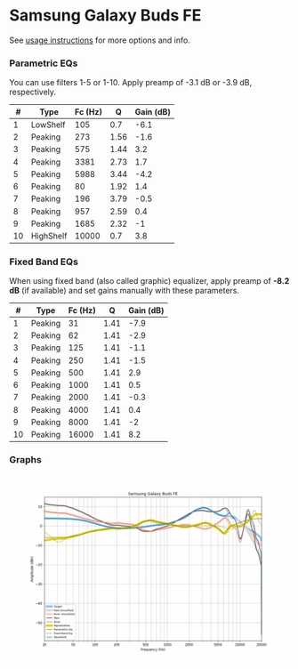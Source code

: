 # Samsung Galaxy Buds FE
See [usage instructions](https://github.com/jaakkopasanen/AutoEq#usage) for more options and info.

### Parametric EQs
You can use filters 1-5 or 1-10. Apply preamp of -3.1 dB or -3.9 dB, respectively.

|   # | Type      |   Fc (Hz) |    Q |   Gain (dB) |
|-----|-----------|-----------|------|-------------|
|   1 | LowShelf  |       105 | 0.7  |        -6.1 |
|   2 | Peaking   |       273 | 1.56 |        -1.6 |
|   3 | Peaking   |       575 | 1.44 |         3.2 |
|   4 | Peaking   |      3381 | 2.73 |         1.7 |
|   5 | Peaking   |      5988 | 3.44 |        -4.2 |
|   6 | Peaking   |        80 | 1.92 |         1.4 |
|   7 | Peaking   |       196 | 3.79 |        -0.5 |
|   8 | Peaking   |       957 | 2.59 |         0.4 |
|   9 | Peaking   |      1685 | 2.32 |        -1   |
|  10 | HighShelf |     10000 | 0.7  |         3.8 |

### Fixed Band EQs
When using fixed band (also called graphic) equalizer, apply preamp of **-8.2 dB** (if available) and set gains manually with these parameters.

|   # | Type    |   Fc (Hz) |    Q |   Gain (dB) |
|-----|---------|-----------|------|-------------|
|   1 | Peaking |        31 | 1.41 |        -7.9 |
|   2 | Peaking |        62 | 1.41 |        -2.9 |
|   3 | Peaking |       125 | 1.41 |        -1.1 |
|   4 | Peaking |       250 | 1.41 |        -1.5 |
|   5 | Peaking |       500 | 1.41 |         2.9 |
|   6 | Peaking |      1000 | 1.41 |         0.5 |
|   7 | Peaking |      2000 | 1.41 |        -0.3 |
|   8 | Peaking |      4000 | 1.41 |         0.4 |
|   9 | Peaking |      8000 | 1.41 |        -2   |
|  10 | Peaking |     16000 | 1.41 |         8.2 |

### Graphs
![](./Samsung%20Galaxy%20Buds%20FE.png)
